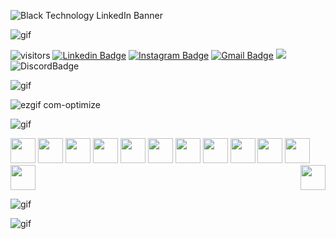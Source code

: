 ![Black Technology LinkedIn Banner](https://user-images.githubusercontent.com/61133674/228557815-a1db503f-da4f-4112-8e33-f7062332d8d8.gif)

![gif](https://user-images.githubusercontent.com/73097560/115834477-dbab4500-a447-11eb-908a-139a6edaec5c.gif)

![visitors](https://visitor-badge.glitch.me/badge?page_id=GabrielHSL.GabrielHSL) [![Linkedin Badge](https://img.shields.io/badge/-Linkedin-blue?style=flat&logo=Linkedin&logoColor=white&link=https://www.linkedin.com/in/ghdsl)](https://www.linkedin.com/in/ghdsl) [![Instagram Badge](https://img.shields.io/badge/-Instagram-%23E4405F.svg?&style=flat&logo=instagram&logoColor=white&link=https://www.instagram.com/99razgriz/)](https://www.instagram.com/99razgriz) [![Gmail Badge](https://img.shields.io/badge/-Hotmail-006bed?style=flat&logo=Gmail&logoColor=white&link=mailto:gabriel_henriq.1@hotmail.com)](mailto:gabriel_henriq.1@hotmail.com) <a href="#" alt="WhatsApp">
  <img src="https://img.shields.io/badge/-WhatsApp-25d366?style=flat&labelColor=90d90&logo=whatsapp&logoColor=white&link=https://wa.me/5519974191683"/></a>
![DiscordBadge](https://img.shields.io/badge/Discord-Razgriz%231481-blueviolet)




![gif](https://user-images.githubusercontent.com/73097560/115834477-dbab4500-a447-11eb-908a-139a6edaec5c.gif)
 


![ezgif com-optimize](https://user-images.githubusercontent.com/61133674/228579815-1095131a-46cc-4038-982c-34d608db39ac.gif)




![gif](https://user-images.githubusercontent.com/73097560/115834477-dbab4500-a447-11eb-908a-139a6edaec5c.gif)



<img height="40px" src="https://cdn.svgporn.com/logos/javascript.svg"> <img height="40px" src="https://cdn.svgporn.com/logos/typescript-icon.svg">  <img height="40px" src="https://www.svgrepo.com/show/353630/cypress.svg">    <img height="40px" src="https://www.svgrepo.com/show/374171/vscode.svg">  <img height="40px" src="https://img.icons8.com/fluency/256/linux-terminal.png">  <img height="40px" src="https://img.icons8.com/color/256/git.png"> <img height="40px" src="https://img.icons8.com/external-flat-juicy-fish/256/external-sql-coding-and-development-flat-flat-juicy-fish.png">  <img height="40px" src="https://cdn.svgporn.com/logos/linux-tux.svg">   <img height="40px"  src="https://cdn.svgporn.com/logos/jira.svg"> 
<img height="40px" src="https://cdn.svgporn.com/logos/adobe-xd.svg">    <img height="40px" src="https://cdn.svgporn.com/logos/figma.svg">   <img height="40px"  src="https://img.icons8.com/external-others-inmotus-design/256/external-Corel-Draw-applications-and-programs-others-inmotus-design.png">
<img src ='https://raw.githubusercontent.com/MicaelliMedeiros/micaellimedeiros/master/image/computer-illustration.png' height="40px" align='right'/>


![gif](https://user-images.githubusercontent.com/73097560/115834477-dbab4500-a447-11eb-908a-139a6edaec5c.gif)



![gif](https://user-images.githubusercontent.com/73097560/115834477-dbab4500-a447-11eb-908a-139a6edaec5c.gif)


